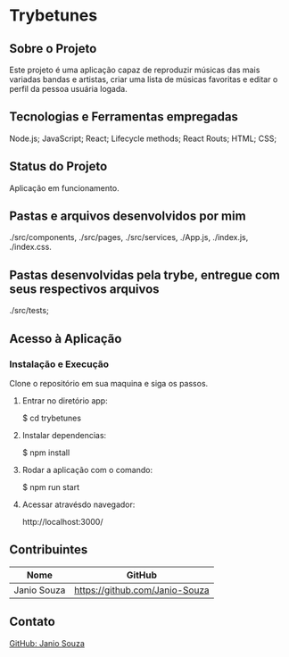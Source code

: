 # Trybetunes

## Sobre o Projeto
Este projeto é uma aplicação capaz de reproduzir músicas das mais variadas bandas e artistas, criar uma lista de músicas favoritas e editar o perfil da pessoa usuária logada.

## Tecnologias e Ferramentas empregadas

Node.js;
JavaScript;
React;
Lifecycle methods;
React Routs;
HTML;
CSS;

## Status do Projeto
Aplicação em funcionamento.

## Pastas e arquivos desenvolvidos por mim

./src/components, 
./src/pages,
./src/services,
./App.js,
./index.js,
./index.css.

## Pastas desenvolvidas pela trybe, entregue com seus respectivos arquivos

./src/tests;



## Acesso à Aplicação
### Instalação e Execução

Clone o repositório em sua maquina e siga os passos.

1. Entrar no diretório app:

    $ cd trybetunes

2. Instalar dependencias:
  
    $ npm install

3. Rodar a aplicação com o comando:

    $ npm run start

4. Acessar atravésdo navegador:

    <p>http://localhost:3000/</p>

## Contribuintes
|Nome|GitHub|
| -------- | -------- |
|Janio Souza|https://github.com/Janio-Souza|

## Contato
[GitHub: Janio Souza](https://github.com/Janio-Souza)
